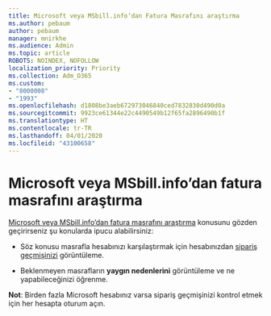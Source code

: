 ```yaml
---
title: Microsoft veya MSbill.info’dan Fatura Masrafını araştırma
ms.author: pebaum
author: pebaum
manager: mnirkhe
ms.audience: Admin
ms.topic: article
ROBOTS: NOINDEX, NOFOLLOW
localization_priority: Priority
ms.collection: Adm_O365
ms.custom:
- "8000008"
- "1993"
ms.openlocfilehash: d1808be3aeb672973046840ced7832830d490d0a
ms.sourcegitcommit: 9923ce61344e22c4490549b12f65fa2896490b1f
ms.translationtype: HT
ms.contentlocale: tr-TR
ms.lasthandoff: 04/01/2020
ms.locfileid: "43100658"
---
```

# <a name="investigate-a-billing-charge-from-microsoft-or-msbill-dot-info"></a>Microsoft veya MSbill.info’dan fatura masrafını araştırma

[Microsoft veya MSbill.info’dan fatura masrafını araştırma](https://support.microsoft.com/help/10623/microsoft-account-investigate-billing-charge) konusunu gözden geçirirseniz şu konularda ipucu alabilirsiniz: 

- Söz konusu masrafla hesabınızı karşılaştırmak için hesabınızdan [sipariş geçmişinizi](https://account.microsoft.com/billing/orders/) görüntüleme.

- Beklenmeyen masrafların **yaygın nedenlerini** görüntüleme ve ne yapabileceğinizi öğrenme.

**Not**: Birden fazla Microsoft hesabınız varsa sipariş geçmişinizi kontrol etmek için her hesapta oturum açın.
